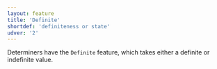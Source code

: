 ```yaml
---
layout: feature
title: 'Definite'
shortdef: 'definiteness or state'
udver: '2'
---
```


Determiners have the `Definite` feature, which takes either a definite or indefinite value.
